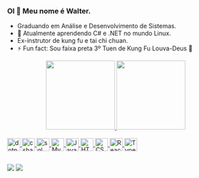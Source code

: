 ### Ol 👋 Meu nome é Walter.

- Graduando em Análise e Desenvolvimento de Sistemas.
- 🌱 Atualmente aprendendo C# e .NET no mundo Linux.
- Ex-instrutor de kung fu e tai chi chuan.
- ⚡ Fun fact: Sou faixa preta 3º Tuen de Kung Fu Louva-Deus 🥋

<div align="center">
  <a href="https://github.com/Walter-Alipio">
  <img height="160em" src="https://github-readme-stats.vercel.app/api?username=Walter-Alipio&show_icons=true&theme=dracula&include_all_commits=true&count_private=true"/>
  <img height="160em" src="https://github-readme-stats.vercel.app/api/top-langs/?username=Walter-Alipio&layout=compact&langs_count=7&theme=dracula"/>
</div>
  
<div style="display: inline_block"><br>
  <img align="center" alt="dotnet" height="30" src="https://cdn.jsdelivr.net/gh/devicons/devicon/icons/dot-net/dot-net-plain-wordmark.svg" />
  <img align="center" alt="csharp" height="30" src="https://cdn.jsdelivr.net/gh/devicons/devicon/icons/csharp/csharp-plain.svg" />
  <img align="center" alt="sql server" height="30" src="https://user-images.githubusercontent.com/90432175/212498052-979d19de-67f3-4b23-bb83-5d86c13af577.png" />
  <img align="center" alt="Mysql" height="30" src="https://cdn.jsdelivr.net/gh/devicons/devicon/icons/mysql/mysql-original-wordmark.svg" />
  <img align="center" alt="JavaScript" height="30" src="https://cdn.jsdelivr.net/gh/devicons/devicon/icons/javascript/javascript-original.svg">
  <img align="center" alt="HTML" height="30" src="https://cdn.jsdelivr.net/gh/devicons/devicon/icons/html5/html5-original.svg">
  <img align="center" alt="CSS" height="30" src="https://cdn.jsdelivr.net/gh/devicons/devicon/icons/css3/css3-original.svg">
  <img align="center" alt="React" height="30" src="https://cdn.jsdelivr.net/gh/devicons/devicon/icons/react/react-original-wordmark.svg">
  <img align="center" alt="Typescript" height="30" src="https://cdn.jsdelivr.net/gh/devicons/devicon/icons/typescript/typescript-original.svg">
</div>
  
  
   ##
  
   <a href = "silvawalteralipio@gmail.com"><img src="https://img.shields.io/badge/-Gmail-%23333?style=for-the-badge&logo=gmail&logoColor=white" target="_blank"></a>
  <a href="https://www.linkedin.com/in/walter-alípio-silva-738a1821b" target="_blank"><img src="https://img.shields.io/badge/-LinkedIn-%230077B5?style=for-the-badge&logo=linkedin&logoColor=white" target="_blank"></a> 
